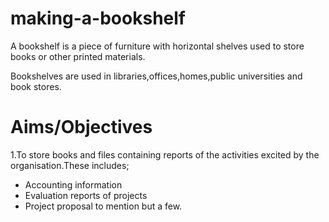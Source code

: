 # making-a-bookshelf

A bookshelf is a piece of furniture with horizontal shelves used to store books or other printed materials. 

Bookshelves are used in libraries,offices,homes,public universities and book stores.
 # Aims/Objectives
1.To store books and files containing reports of the activities excited by the organisation.These includes;
- Accounting information
- Evaluation reports of projects
- Project proposal to mention but a few.


